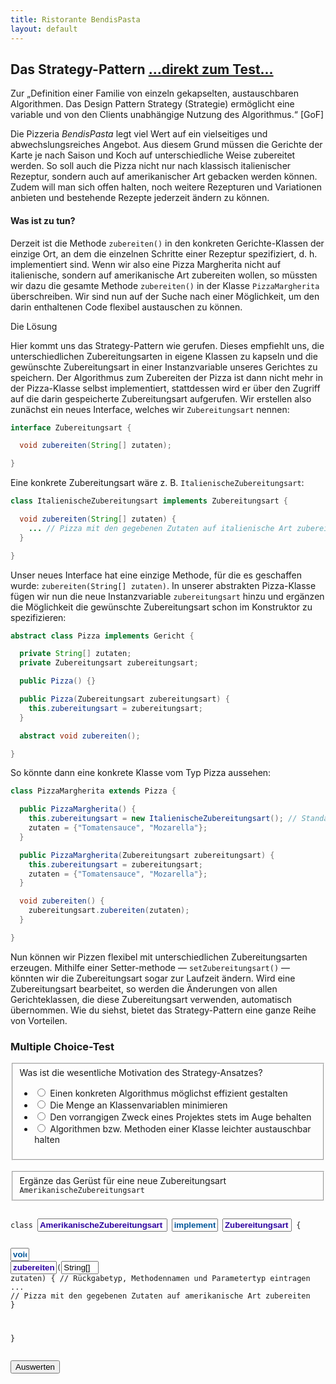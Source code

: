 ```yaml
---
title: Ristorante BendisPasta
layout: default
---
```


## Das Strategy-Pattern <a class="testjump" href="#strategyForm">...direkt zum Test...</a>

<p class="note">
    Zur „Definition einer Familie von einzeln gekapselten, austauschbaren Algorithmen. Das Design Pattern Strategy (Strategie) ermöglicht eine variable und von den Clients unabhängige Nutzung des Algorithmus.“ [GoF]
</p>

Die Pizzeria _BendisPasta_ legt viel Wert auf ein vielseitiges und abwechslungsreiches Angebot. Aus diesem Grund müssen die Gerichte der Karte je nach Saison und Koch auf unterschiedliche Weise zubereitet werden. So soll auch die Pizza nicht nur nach klassisch italienischer Rezeptur, sondern auch auf amerikanischer Art gebacken werden können. Zudem will man sich offen halten, noch weitere Rezepturen und Variationen anbieten und bestehende Rezepte jederzeit ändern zu können.

#### Was ist zu tun?

Derzeit ist die Methode ``zubereiten()`` in den konkreten Gerichte-Klassen der einzige Ort, an dem die einzelnen Schritte einer Rezeptur spezifiziert, d. h. implementiert sind. Wenn wir also eine Pizza Margherita nicht auf italienische, sondern auf amerikanische Art zubereiten wollen, so müssten wir dazu die gesamte Methode ``zubereiten()`` in der Klasse ``PizzaMargherita`` überschreiben. Wir sind nun auf der Suche nach einer Möglichkeit, um den darin enthaltenen Code flexibel austauschen zu können.

Die Lösung

Hier kommt uns das Strategy-Pattern wie gerufen. Dieses empfiehlt uns, die unterschiedlichen Zubereitungsarten in eigene Klassen zu kapseln und die gewünschte Zubereitungsart in einer Instanzvariable unseres Gerichtes zu speichern. Der Algorithmus zum Zubereiten der Pizza ist dann nicht mehr in der Pizza-Klasse selbst implementiert, stattdessen wird er über den Zugriff auf die darin gespeicherte Zubereitungsart aufgerufen. Wir erstellen also zunächst ein neues Interface, welches wir ``Zubereitungsart`` nennen:


```java
interface Zubereitungsart {

  void zubereiten(String[] zutaten);

}
```

Eine konkrete Zubereitungsart wäre z. B. ``ItalienischeZubereitungsart``:

```java
class ItalienischeZubereitungsart implements Zubereitungsart {

  void zubereiten(String[] zutaten) {
    ... // Pizza mit den gegebenen Zutaten auf italienische Art zubereiten
  }

}
```

Unser neues Interface hat eine einzige Methode, für die es geschaffen wurde: ``zubereiten(String[] zutaten)``. In unserer abstrakten Pizza-Klasse fügen wir nun die neue Instanzvariable ``zubereitungsart`` hinzu und ergänzen die Möglichkeit die gewünschte Zubereitungsart schon im Konstruktor zu spezifizieren:

```java
abstract class Pizza implements Gericht {

  private String[] zutaten;
  private Zubereitungsart zubereitungsart;

  public Pizza() {}

  public Pizza(Zubereitungsart zubereitungsart) {
    this.zubereitungsart = zubereitungsart;
  }

  abstract void zubereiten();

}
```

So könnte dann eine konkrete Klasse vom Typ Pizza aussehen:

```java
class PizzaMargherita extends Pizza {

  public PizzaMargherita() {
    this.zubereitungsart = new ItalienischeZubereitungsart(); // Standard-Zubereitungsart
    zutaten = {"Tomatensauce", "Mozarella"};
  }

  public PizzaMargherita(Zubereitungsart zubereitungsart) {
    this.zubereitungsart = zubereitungsart;
    zutaten = {"Tomatensauce", "Mozarella"};
  }

  void zubereiten() {
    zubereitungsart.zubereiten(zutaten);
  }

}
```

Nun können wir Pizzen flexibel mit unterschiedlichen Zubereitungsarten erzeugen. Mithilfe einer Setter-methode &mdash; ``setZubereitungsart()`` &mdash; könnten wir die Zubereitungsart sogar zur Laufzeit ändern. Wird eine Zubereitungsart bearbeitet, so werden die Änderungen von allen Gerichteklassen, die diese Zubereitungsart verwenden, automatisch übernommen. Wie du siehst, bietet das Strategy-Pattern eine ganze Reihe von Vorteilen.

<form id="strategyForm">
    <h3>Multiple Choice-Test</h3>
    <fieldset>
        Was ist die wesentliche Motivation des Strategy-Ansatzes?
        <ul>
            <li>
                <label>
                    <input type="radio" name="strategyA">
                    Einen konkreten Algorithmus möglichst effizient gestalten
                </label>
            </li>
            <li>
                <label>
                    <input type="radio" name="strategyA">
                    Die Menge an Klassenvariablen minimieren
                </label>
            </li>
            <li>
                <label>
                    <input type="radio" name="strategyA">
                    Den vorrangigen Zweck eines Projektes stets im Auge behalten
                </label>
            </li>
            <li>
                <label>
                    <input type="radio" name="strategyA">
                    Algorithmen bzw. Methoden einer Klasse leichter austauschbar halten
                </label>
            </li>
        </ul>
    </fieldset>
    <br/>
    <fieldset>
        Ergänze das Gerüst für eine neue Zubereitungsart <code>AmerikanischeZubereitungsart</code>
    </fieldset>
    <pre><div class="code"><code>
class <input type="text" value = "AmerikanischeZubereitungsart" style="width: 28ch;font-weight: bold; color: rgb(44,0,159);" name="strategyC1"> <input type="text" value = "implements" style="width: 10ch;font-weight: bold; color: rgb(0,85,153);" name="strategyC2"> <input type="text" value = "Zubereitungsart" style="width: 15ch;font-weight: bold; color: rgb(44,0,159);" name="strategyC3"> {

<input type="text" value="void" style="width: 4ch;font-weight: bold; color: rgb(0,85,153);" name="strategyC4"> <input type="text" value="zubereiten" style="width: 10ch;color: rgb(44,0,159);font-weight: bold;" name="strategyC5">(<input type="text" value="String[]" style="width: 8ch;" name="strategyC6"> zutaten) { // Rückgabetyp, Methodennamen und Parametertyp eintragen
... // Pizza mit den gegebenen Zutaten auf amerikanische Art zubereiten
}

}
    </code></div></pre>
    <button type="button" onclick="checkStrategy()" id="strategyButton">Auswerten</button>&nbsp;&nbsp;&nbsp;&nbsp;<center id="strategyResult"></center>
</form>
